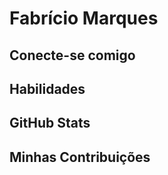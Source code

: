 # Fabrício Marques

## Conecte-se comigo


## Habilidades


## GitHub Stats


## Minhas Contribuições


